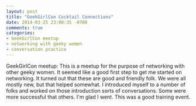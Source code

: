 ```yaml
---
layout: post
title: "GeekGirlCon Cocktail Connections"
date: 2014-03-25 23:00:35 -0700
comments: true
categories:
- GeekGirlCon meetup
- networking with geeky women
- conversation practice
---
```

GeekGirlCon meetup: This is a meetup for the purpose of networking with other geeky women.  It seemed like a good first step to get me started on networking.  It turned out that these are good and friendly folk.  We were all mostly new, but that helped somewhat.  I introduced myself to a number of folks and worked on those introduction sorts of conversations.  Some were more successful that others.  I'm glad I went.  This was a good training event.
